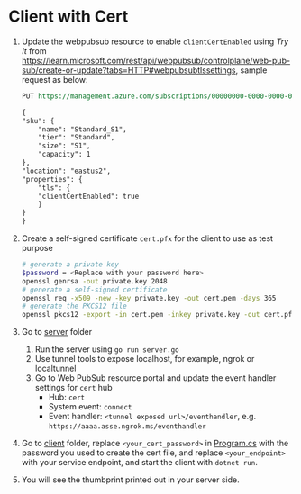 # Client with Cert

1. Update the webpubsub resource to enable `clientCertEnabled` using *Try It* from https://learn.microsoft.com/rest/api/webpubsub/controlplane/web-pub-sub/create-or-update?tabs=HTTP#webpubsubtlssettings, sample request as below: 

    ```REST
    PUT https://management.azure.com/subscriptions/00000000-0000-0000-0000-000000000000/resourceGroups/myResourceGroup/providers/Microsoft.SignalRService/webPubSub/myWebPubSubService?api-version=2023-02-01

    {
    "sku": {
        "name": "Standard_S1",
        "tier": "Standard",
        "size": "S1",
        "capacity": 1
    },
    "location": "eastus2",
    "properties": {
        "tls": {
        "clientCertEnabled": true
        }
    }
    }
    ```
2. Create a self-signed certificate `cert.pfx` for the client to use as test purpose

   ```bash
   # generate a private key
   $password = <Replace with your password here>
   openssl genrsa -out private.key 2048
   # generate a self-signed certificate
   openssl req -x509 -new -key private.key -out cert.pem -days 365
   # generate the PKCS12 file
   openssl pkcs12 -export -in cert.pem -inkey private.key -out cert.pfx -passout pass:$password
   ```

3. Go to [server](server/) folder

    1. Run the server using `go run server.go`
    2. Use tunnel tools to expose localhost, for example, ngrok or localtunnel
    3. Go to Web PubSub resource portal and update the event handler settings for `cert` hub
        * Hub: `cert`
        * System event: `connect`
        * Event handler: `<tunnel exposed url>/eventhandler`, e.g. `https://aaaa.asse.ngrok.ms/eventhandler`

4. Go to [client](client/) folder, replace `<your_cert_password>` in [Program.cs](client/Program.cs) with the password you used to create the cert file, and replace `<your_endpoint>` with your service endpoint, and start the client with `dotnet run`.

5. You will see the thumbprint printed out in your server side.